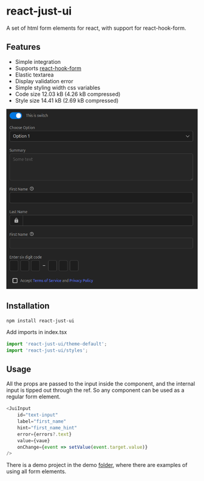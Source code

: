# react-just-ui

A set of html form elements for react, with support for react-hook-form.

## Features

- Simple integration
- Supports [react-hook-form](https://react-hook-form.com/)
- Elastic textarea
- Display validation error
- Simple styling width css variables
- Code size 12.03 kB (4.26 kB compressed)
- Style size 14.41 kB (2.69 kB compressed)

<img src="demo/public/screenshot.png">

## Installation

```shell
npm install react-just-ui
```

Add imports in index.tsx
```typescript jsx
import 'react-just-ui/theme-default';
import 'react-just-ui/styles';
```

## Usage

All the props are passed to the input inside the component, and the internal input is tipped out through the ref. So any component can be used as a regular form element.

```typescript jsx
<JuiInput
    id="text-input"
    label="first_name"
    hint="first_name_hint"
    error={errors?.text}
    value={vaue}
    onChange={event => setValue(event.target.value)}
/>
```

There is a demo project in the demo [folder](./demo), where there are examples of using all form elements.